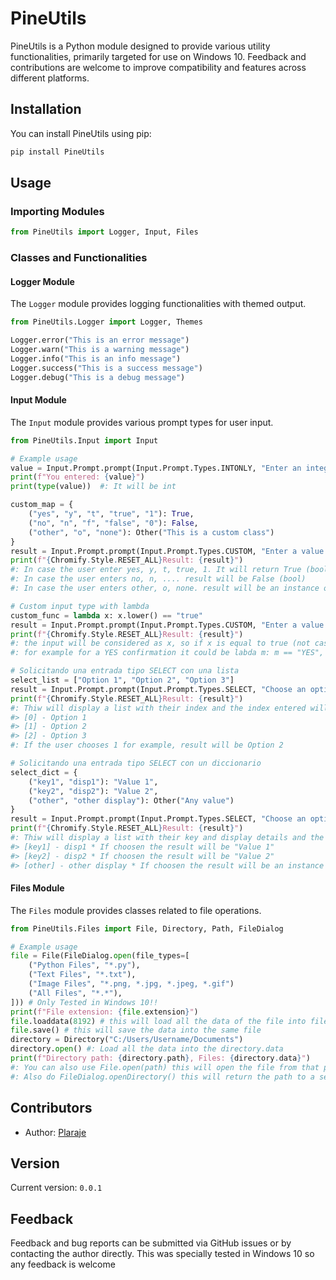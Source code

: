 # PineUtils

PineUtils is a Python module designed to provide various utility functionalities, primarily targeted for use on Windows 10. Feedback and contributions are welcome to improve compatibility and features across different platforms.

## Installation

You can install PineUtils using pip:

```bash
pip install PineUtils
```

## Usage

### Importing Modules

```python
from PineUtils import Logger, Input, Files
```

### Classes and Functionalities

#### Logger Module

The `Logger` module provides logging functionalities with themed output.

```python
from PineUtils.Logger import Logger, Themes

Logger.error("This is an error message")
Logger.warn("This is a warning message")
Logger.info("This is an info message")
Logger.success("This is a success message")
Logger.debug("This is a debug message")
```

#### Input Module

The `Input` module provides various prompt types for user input.

```python
from PineUtils.Input import Input

# Example usage
value = Input.Prompt.prompt(Input.Prompt.Types.INTONLY, "Enter an integer:")
print(f"You entered: {value}")
print(type(value))  #: It will be int

custom_map = {
    ("yes", "y", "t", "true", "1"): True,
    ("no", "n", "f", "false", "0"): False,
    ("other", "o", "none"): Other("This is a custom class")
}
result = Input.Prompt.prompt(Input.Prompt.Types.CUSTOM, "Enter a value:", custom_display="yes/no/other", custom_map=custom_map)
print(f"{Chromify.Style.RESET_ALL}Result: {result}")
#: In case the user enter yes, y, t, true, 1. It will return True (bool)
#: In case the user enters no, n, .... result will be False (bool)
#: In case the user enters other, o, none. result will be an instance of the class Other

# Custom input type with lambda
custom_func = lambda x: x.lower() == "true"
result = Input.Prompt.prompt(Input.Prompt.Types.CUSTOM, "Enter a value:", custom_display="true/false", custom_func=custom_func)
print(f"{Chromify.Style.RESET_ALL}Result: {result}")
#: the input will be considered as x, so if x is equal to true (not case sensitive) the result will be True else it will be False
#: for example for a YES confirmation it could be labda m: m == "YES", so the input have to be exactly "YES" case sensitive.

# Solicitando una entrada tipo SELECT con una lista
select_list = ["Option 1", "Option 2", "Option 3"]
result = Input.Prompt.prompt(Input.Prompt.Types.SELECT, "Choose an option:", select_list=select_list)
print(f"{Chromify.Style.RESET_ALL}Result: {result}")
#: Thiw will display a list with their index and the index entered will be the option choosed, in this case:
#> [0] - Option 1
#> [1] - Option 2
#> [2] - Option 3
#: If the user chooses 1 for example, result will be Option 2

# Solicitando una entrada tipo SELECT con un diccionario
select_dict = {
    ("key1", "disp1"): "Value 1",
    ("key2", "disp2"): "Value 2",
    ("other", "other display"): Other("Any value")
}
result = Input.Prompt.prompt(Input.Prompt.Types.SELECT, "Choose an option:", select_list=select_dict)
print(f"{Chromify.Style.RESET_ALL}Result: {result}")
#: Thiw will display a list with their key and display details and the key entered will be then the value
#> [key1] - disp1 * If choosen the result will be "Value 1"
#> [key2] - disp2 * If choosen the result will be "Value 2"
#> [other] - other display * If choosen the result will be an instance of Other()

```

#### Files Module

The `Files` module provides classes related to file operations.

```python
from PineUtils.Files import File, Directory, Path, FileDialog

# Example usage
file = File(FileDialog.open(file_types=[
    ("Python Files", "*.py"),
    ("Text Files", "*.txt"),
    ("Image Files", "*.png, *.jpg, *.jpeg, *.gif")
    ("All Files", "*.*"),
])) # Only Tested in Windows 10!!
print(f"File extension: {file.extension}")
file.loaddata(8192) # this will load all the data of the file into file.bytes[] divided in chunks of 8192 bytes
file.save() # this will save the data into the same file
directory = Directory("C:/Users/Username/Documents")
directory.open() #: Load all the data into the directory.data
print(f"Directory path: {directory.path}, Files: {directory.data}")
#: You can also use File.open(path) this will open the file from that path loading all the data
#: Also do FileDialog.openDirectory() this will return the path to a selected folder (in string)
```

## Contributors

- Author: [Plaraje](mailto:plaraje@proton.me)

## Version

Current version: `0.0.1`

## Feedback

Feedback and bug reports can be submitted via GitHub issues or by contacting the author directly.
This was specially tested in Windows 10 so any feedback is welcome
